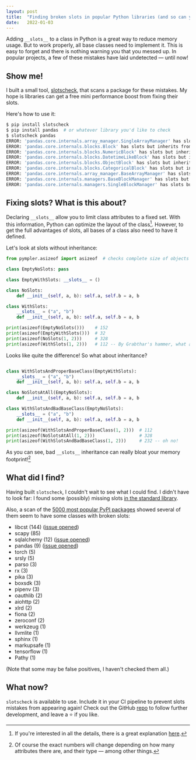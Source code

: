 ```yaml
---
layout: post
title:  "Finding broken slots in popular Python libraries (and so can you!)"
date:   2022-01-03
---
```


Adding `__slots__` to a class in Python is a great way to reduce memory usage.
But to work properly, all base classes need to implement it.
This is easy to forget and there is nothing warning you that you messed up.
In popular projects, a few of these mistakes have laid undetected — until now!

## Show me!

I built a small tool, [slotscheck](https://github.com/ariebovenberg/slotscheck/),
that scans a package for these mistakes.
My hope is libraries can get a free mini performance boost from fixing their slots.

Here's how to use it:

```bash
$ pip install slotscheck
$ pip install pandas  # or whatever library you'd like to check
$ slotscheck pandas
ERROR: 'pandas.core.internals.array_manager.SingleArrayManager' has slots but inherits from non-slot class
ERROR: 'pandas.core.internals.blocks.Block' has slots but inherits from non-slot class
ERROR: 'pandas.core.internals.blocks.NumericBlock' has slots but inherits from non-slot class
ERROR: 'pandas.core.internals.blocks.DatetimeLikeBlock' has slots but inherits from non-slot class
ERROR: 'pandas.core.internals.blocks.ObjectBlock' has slots but inherits from non-slot class
ERROR: 'pandas.core.internals.blocks.CategoricalBlock' has slots but inherits from non-slot class
ERROR: 'pandas.core.internals.array_manager.BaseArrayManager' has slots but inherits from non-slot class
ERROR: 'pandas.core.internals.managers.BaseBlockManager' has slots but inherits from non-slot class
ERROR: 'pandas.core.internals.managers.SingleBlockManager' has slots but inherits from non-slot class
```


## Fixing slots? What is this about?

Declaring `__slots__` allow you to limit class attributes to a fixed set.
With this information, Python can optimize the layout of the class[^1].
However, to get the full advantages of slots,
all bases of a class also need to have it defined.

Let's look at slots without inheritance:

```python
from pympler.asizeof import asizeof  # checks complete size of objects in memory

class EmptyNoSlots: pass

class EmptyWithSlots: __slots__ = ()

class NoSlots:
    def __init__(self, a, b): self.a, self.b = a, b

class WithSlots:
    __slots__ = ("a", "b")
    def __init__(self, a, b): self.a, self.b = a, b

print(asizeof(EmptyNoSlots()))    # 152
print(asizeof(EmptyWithSlots()))  # 32
print(asizeof(NoSlots(1, 2)))     # 328
print(asizeof(WithSlots(1, 2)))   # 112 -- By Grabthar's hammer, what a savings!
```

Looks like quite the difference!
So what about inheritance?

```python

class WithSlotsAndProperBaseClass(EmptyWithSlots):
    __slots__ = ("a", "b")
    def __init__(self, a, b): self.a, self.b = a, b

class NoSlotsAtAll(EmptyNoSlots):
    def __init__(self, a, b): self.a, self.b = a, b

class WithSlotsAndBadBaseClass(EmptyNoSlots):
    __slots__ = ("a", "b")
    def __init__(self, a, b): self.a, self.b = a, b

print(asizeof(WithSlotsAndProperBaseClass(1, 2)))  # 112
print(asizeof(NoSlotsAtAll(1, 2)))                 # 328
print(asizeof(WithSlotsAndBadBaseClass(1, 2)))     # 232 -- oh no!
```

As you can see, bad `__slots__` inheritance can really bloat your memory footprint![^2]

## What did I find?

Having built `slotscheck`, I couldn't wait to see what I could find.
I didn't have to look far:
I found some (possibly) missing slots [in the standard library](https://bugs.python.org/issue46244).

Also, a scan of the [5000 most popular PyPI packages](https://hugovk.github.io/top-pypi-packages/)
showed several of them seem to have some classes with broken slots:

- libcst (144) ([issue opened](https://github.com/Instagram/LibCST/issues/574))
- scapy (85)
- sqlalchemy (12) ([issue opened](https://github.com/sqlalchemy/sqlalchemy/issues/7527))
- pandas (9) ([issue opened](https://github.com/pandas-dev/pandas/issues/45124))
- torch (5)
- srsly (5)
- parso (3)
- rx (3)
- pika (3)
- boxsdk (3)
- pipenv (3)
- oauthlib (2)
- aiohttp (2)
- xlrd (2)
- fiona (2)
- zeroconf (2)
- werkzeug (1)
- llvmlite (1)
- sphinx (1)
- markupsafe (1)
- tensorflow (1)
- Pathy (1)

(Note that some may be false positives, I haven't checked them all.)

## What now?

`slotscheck` is available to use.
Include it in your CI pipeline to prevent slots mistakes from appearing again!
Check out the GitHub [repo](https://github.com/ariebovenberg/slotscheck/)
to follow further development, and leave a ⭐️ if you like.

[^1]: If you're interested in all the details,
      there is a great explanation [here](https://stackoverflow.com/a/28059785/9689364).

[^2]: Of course the exact numbers will change depending on how many attributes
      there are, and their type — among other things.
